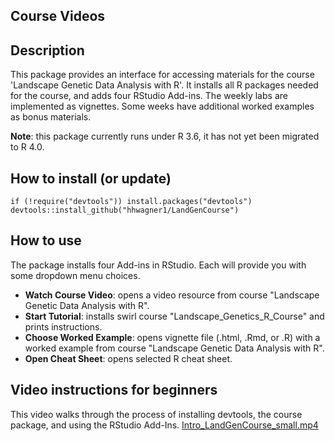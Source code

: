 ## Course Videos

## Description
This package provides an interface for accessing materials for the course 'Landscape Genetic Data Analysis with R'. It installs all R packages needed for the course, and adds four RStudio Add-ins. The weekly labs are implemented as vignettes. Some weeks have additional worked examples as bonus materials.

**Note**: this package currently runs under R 3.6, it has not yet been migrated to R 4.0.


## How to install (or update)
```{r}
if (!require("devtools")) install.packages("devtools")
devtools::install_github("hhwagner1/LandGenCourse")
```

## How to use
The package installs four Add-ins in RStudio. Each will provide you with some dropdown menu choices.

- **Watch Course Video**: opens a video resource from course "Landscape Genetic Data Analysis with R".
- **Start Tutorial**: installs swirl course "Landscape_Genetics_R_Course" and prints instructions.
- **Choose Worked Example**: opens vignette file (.html, .Rmd, or .R) with a worked example from course "Landscape Genetic Data Analysis with R".
- **Open Cheat Sheet**: opens selected R cheat sheet.

## Video instructions for beginners
This video walks through the process of installing devtools, the course package, and using the RStudio Add-Ins.
<a href="https://www.dropbox.com/s/598kwim7x09m47t/Intro_LandGenCourse_small.mp4?dl=0" target="_blank">Intro_LandGenCourse_small.mp4</a>

